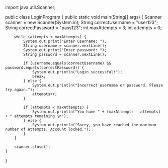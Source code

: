 import java.util.Scanner;

public class LoginProgram {
    public static void main(String[] args) {
        Scanner scanner = new Scanner(System.in);
        String correctUsername = "user123";
        String correctPassword = "pass123";
        int maxAttempts = 3;
        int attempts = 0;

        while (attempts < maxAttempts) {
            System.out.print("Enter username: ");
            String username = scanner.nextLine();
            System.out.print("Enter password: ");
            String password = scanner.nextLine();

            if (username.equals(correctUsername) && password.equals(correctPassword)) {
                System.out.println("Login successful!");
                break;
            } else {
                System.out.println("Incorrect username or password. Please try again.");
                attempts++;
            }

            if (attempts < maxAttempts) {
                System.out.println("You have " + (maxAttempts - attempts) + " attempts remaining.\n");
            } else {
                System.out.println("Sorry, you have reached the maximum number of attempts. Account locked.");
            }
        }

        scanner.close();
    }
}


